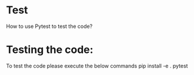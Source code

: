 Test
===========================================
How to use Pytest to test the code?

Testing the code:
===========================================
To test the code please execute the below commands
pip install -e .
pytest
